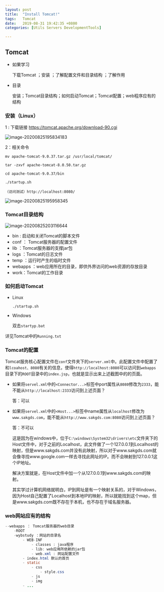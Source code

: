```yaml
---
layout: post
title:  "Install Tomcat!"
tags:   Tomcat
date:   2019-08-31 19:42:35 +0800
categories: [Utils Servers DevelopmentTools]

---
```




## Tomcat

- 如果学习

  下载Tomcat ；安装 ；了解配置文件和目录结构 ；了解作用

- 目录

  安装；Tomcat目录结构；如何启动Tomcat；Tomcat配置；web程序应有的结构


### 安装（Linux）

1 : 下载链接 https://tomcat.apache.org/download-90.cgi

![image-20200825195834183](https://i.loli.net/2020/09/01/D2mPKgIeRtBT1UX.png)

2：相关命令

```
mv apache-tomcat-9.0.37.tar.gz /usr/local/tomcat/

tar -zxvf apache-tomcat-8.0.50.tar.gz

cd apache-tomcat-9.0.37/bin

./startup.sh

（访问测试）http://localhost:8080/
```

![image-20200825195958345](https://i.loli.net/2020/09/01/toNyvbf56PBwKA7.png)

### Tomcat目录结构

![image-20200825203116644](https://i.loli.net/2020/09/01/nZhlHzuxsE6tDTJ.png)

- bin : 启动和关闭Tomcat的脚本文件
- conf ： Tomcat服务器的配置文件
- lib ：Tomcat服务器的支撑jar包
- logs ：Tomcat的日志文件
- temp ：运行时产生的临时文件
- webapps ：web应用所在的目录，即供外界访问的web资源的存放目录
- work：Tomcat的工作目录

### 如何启动Tomcat

- Linux

  `./startup.sh`

- Windows

  双击`startyp.bat`

详见Tomcat中的`Running.txt`

### Tomcat的配置

Tomcat服务核心配置文件在`conf`文件夹下的`server.xml`中。此配置文件中配置了和`lcoahost、8080`有关的信息，使得`http://localhost:8080`可以访问到`webapps`目录下的`ROOT`目录中的`index.jsp`，也就是显示出来上述截图中的的页面。

- 如果将`servel.xml`中的`<Connector...>`标签中port属性从`8080`修改为`2333`，能不能从`http://localhost:2333`访问到上述页面？

  答：可以

- 如果将`servel.xml`中的`<Host...>`标签中name属性从`localhost`修改为`www.sakgds.com`，能不能从`http://www.sakgds.com:8080`访问到上述页面？

  答：不可以

  这是因为在windows中，位于`C:\windows\System32\drivers\etc`文件夹下的Host文件中，对于之前的Localhost，此文件做了一个127.0.0.1到Localhost的映射，但是www.sakgds.com并没有此映射，所以对于www.sakgds.com就会像寻找www.google.com一样去寻找此网址的IP。而不会映射到127.0.0.1这个IP地址。

  解决方案就是，在Host文件中加一个从127.0.0.1到www.sakgds.com的映射。

  其实学过计算机网络就明白，IP到网址是有一个映射关系的，对于Windows，因为Host自己配置了Localhost到本地IP的映射，所以就能找到这个map，但是www.sakgds.com既不存在于本机，也不存在于域名服务器。

### web网站应有的结构

```java
--webapps ： Tomcat服务器的web目录
	-ROOT
	-wybstudy ：网站的目录名
		- WEB-INF
			- classes : java程序
			- lib: web应用所依赖的jar包
			- web.xml : 网站配置文件
		- index.html 默认的首页
		- static
			- css
				- style.css
			- js
			- img
		- ...
```

